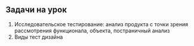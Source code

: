 ## Задачи на урок


1. Исследовательское тестирование: анализ продукта с точки зрения рассмотрения функционала, объекта, постраничный анализ
2. Виды тест дизайна
